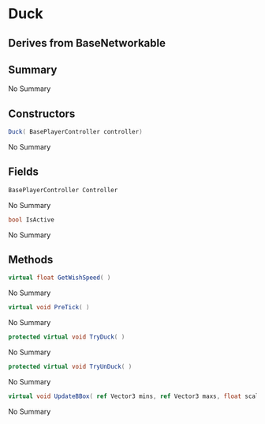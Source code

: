 # Duck

## Derives from BaseNetworkable

## Summary

No Summary
## Constructors

```c#
Duck( BasePlayerController controller) 
```
No Summary
## Fields

```c#
BasePlayerController Controller
```
No Summary
```c#
bool IsActive
```
No Summary
## Methods

```c#
virtual float GetWishSpeed( ) 
```
No Summary
```c#
virtual void PreTick( ) 
```
No Summary
```c#
protected virtual void TryDuck( ) 
```
No Summary
```c#
protected virtual void TryUnDuck( ) 
```
No Summary
```c#
virtual void UpdateBBox( ref Vector3 mins, ref Vector3 maxs, float scale) 
```
No Summary
